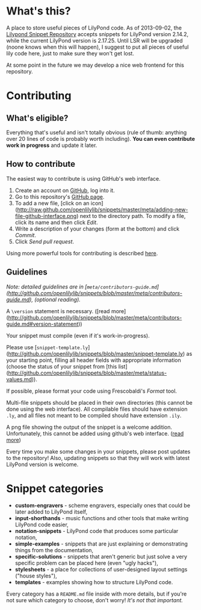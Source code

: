 What's this?
============

A place to store useful pieces of LilyPond code.
As of 2013-09-02, the
[Lilypond Snippet Repository](http://lsr.dsi.unimi.it/)
accepts snippets for LilyPond version 2.14.2,
while the current LilyPond version is 2.17.25.
Until LSR will be upgraded (noone knows when this will happen),
I suggest to put all pieces of useful lily code here,
just to make sure they won't get lost.

At some point in the future we may develop a nice web frontend for this repository.


Contributing
============

What's eligible?
----------------

Everything that's useful and isn't totally obvious (rule of thumb:
anything over 20 lines of code is probably worth including).
**You can even contribute work in progress** and update it later.


How to contribute
-----------------

The easiest way to contribute is using GitHub's web interface.

1. Create an account on [GitHub](http://github.com/), log into it.
2. Go to this repository's
[GitHub page](http://github.com/openlilylib/snippets).
3. To add a new file, [click on an icon]
(http://raw.github.com/openlilylib/snippets/master/meta/adding-new-file-github-interface.png)
next to the directory path.
To modify a file, click its name and then click _Edit_.
5. Write a description of your changes (form at the bottom)
and click _Commit_.
6. Click _Send pull request_.

Using more powerful tools for contributing is described [here](http://github.com/openlilylib/snippets/blob/master/meta/contributors-guide.md#contributing-using-advanced-tools).


Guidelines
----------

_Note: detailed guidelines are in [`meta/contributors-guide.md`]
(http://github.com/openlilylib/snippets/blob/master/meta/contributors-guide.md),
(optional reading)._

A `\version` statement is necessary. ([read more]
(http://github.com/openlilylib/snippets/blob/master/meta/contributors-guide.md#version-statement))

Your snippet must compile (even if it's work-in-progress).

Please use [`snippet-template.ly`]
(http://github.com/openlilylib/snippets/blob/master/snippet-template.ly)
as your starting point, filling all header fields with appropriate
information (choose the status of your snippet from [this list]
(http://github.com/openlilylib/snippets/blob/master/meta/status-values.md)).

If possible, please format your code using Frescobaldi's
_Format_ tool.

Multi-file snippets should be placed in their own directories
(this cannot be done using the web interface).  All compilable
files should have extension `.ly`, and all files not meant
to be compiled should have extension `.ily`.

A png file showing the output of the snippet is a welcome addition.
Unfortunately, this cannot be added using github's web interface.
([read more](http://github.com/openlilylib/snippets/blob/master/meta/contributors-guide.md#contributing-using-advanced-tools))

Every time you make some changes in your snippets, please post
updates to the repository!  Also, updating snippets so that they
will work with latest LilyPond version is welcome.


Snippet categories
==================

* __custom-engravers__ - scheme engravers, especially ones
    that could be later added to LilyPond itself,
* __input-shorthands__ - music functions and other tools
    that make writing LilyPond code easier,
* __notation-snippets__ - LilyPond code that produces
    some particular notation,
* __simple-examples__ - snippets that are just explaining
    or demonstrating things from the documentation,
* __specific-solutions__ - snippets that aren't generic but just solve
    a very specific problem can be placed here (even "ugly hacks"),
* __stylesheets__ - a place for collections of user-designed
    layout settings ("house styles"),
* __templates__ - examples showing how to structure LilyPond code.

Every category has a `README.md` file inside with more details,
but if you're not sure which category to choose, don't worry!
*It's not that important.*


<!---
Later on, we may divide the snippets into 2 (or more)
"quality levels":
- official ones, showing Recommended LilyPond Practice,
- drafts, hacks etc. that were just written by someone
  and may be useful, but may also not be.

The policy would be to allow anyone to add anything to the "hacks",
but adding/changing official ones (or moving a draft to official ones)
would require some confirmation from someone else (not necessarily
a full review, but at least a quick look).

Update: actually, the status field probably already does this.
-->
